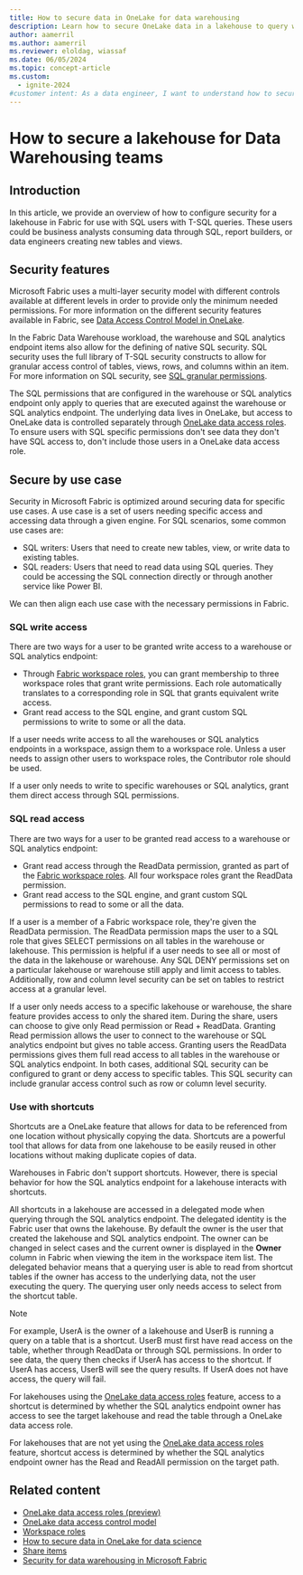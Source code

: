 ```yaml
---
title: How to secure data in OneLake for data warehousing
description: Learn how to secure OneLake data in a lakehouse to query with data warehousing T-SQL queries.
author: aamerril
ms.author: aamerril
ms.reviewer: eloldag, wiassaf
ms.date: 06/05/2024
ms.topic: concept-article
ms.custom:
  - ignite-2024
#customer intent: As a data engineer, I want to understand how to secure a lakehouse in Fabric for data warehousing so that I can ensure the data is protected and accessible only to authorized users.
---
```


# How to secure a lakehouse for Data Warehousing teams

## Introduction

In this article, we provide an overview of how to configure security for a lakehouse in Fabric for use with SQL users with T-SQL queries. These users could be business analysts consuming data through SQL, report builders, or data engineers creating new tables and views.

## Security features

Microsoft Fabric uses a multi-layer security model with different controls available at different levels in order to provide only the minimum needed permissions. For more information on the different security features available in Fabric, see [Data Access Control Model in OneLake](./data-access-control-model.md).

In the Fabric Data Warehouse workload, the warehouse and SQL analytics endpoint items also allow for the defining of native SQL security. SQL security uses the full library of T-SQL security constructs to allow for granular access control of tables, views, rows, and columns within an item. For more information on SQL security, see [SQL granular permissions](../../data-warehouse/sql-granular-permissions.md).

The SQL permissions that are configured in the warehouse or SQL analytics endpoint only apply to queries that are executed against the warehouse or SQL analytics endpoint. The underlying data lives in OneLake, but access to OneLake data is controlled separately through [OneLake data access roles](./get-started-data-access-roles.md). To ensure users with SQL specific permissions don't see data they don't have SQL access to, don't include those users in a OneLake data access role.

## Secure by use case

Security in Microsoft Fabric is optimized around securing data for specific use cases. A use case is a set of users needing specific access and accessing data through a given engine. For SQL scenarios, some common use cases are:

- SQL writers: Users that need to create new tables, view, or write data to existing tables.
- SQL readers: Users that need to read data using SQL queries. They could be accessing the SQL connection directly or through another service like Power BI.

We can then align each use case with the necessary permissions in Fabric.

### SQL write access

There are two ways for a user to be granted write access to a warehouse or SQL analytics endpoint:

- Through [Fabric workspace roles](./get-started-security.md#workspace-permissions), you can grant membership to three workspace roles that grant write permissions. Each role automatically translates to a corresponding role in SQL that grants equivalent write access.
- Grant read access to the SQL engine, and grant custom SQL permissions to write to some or all the data.

If a user needs write access to all the warehouses or SQL analytics endpoints in a workspace, assign them to a workspace role. Unless a user needs to assign other users to workspace roles, the Contributor role should be used.

If a user only needs to write to specific warehouses or SQL analytics, grant them direct access through SQL permissions.

<a id="read-access"></a>

### SQL read access

There are two ways for a user to be granted read access to a warehouse or SQL analytics endpoint:

- Grant read access through the ReadData permission, granted as part of the [Fabric workspace roles](./get-started-security.md#workspace-permissions). All four workspace roles grant the ReadData permission.
- Grant read access to the SQL engine, and grant custom SQL permissions to read to some or all the data.

If a user is a member of a Fabric workspace role, they're given the ReadData permission. The ReadData permission maps the user to a SQL role that gives SELECT permissions on all tables in the warehouse or lakehouse. This permission is helpful if a user needs to see all or most of the data in the lakehouse or warehouse. Any SQL DENY permissions set on a particular lakehouse or warehouse still apply and limit access to tables. Additionally, row and column level security can be set on tables to restrict access at a granular level.

If a user only needs access to a specific lakehouse or warehouse, the share feature provides access to only the shared item. During the share, users can choose to give only Read permission or Read + ReadData. Granting Read permission allows the user to connect to the warehouse or SQL analytics endpoint but gives no table access. Granting users the ReadData permissions gives them full read access to all tables in the warehouse or SQL analytics endpoint. In both cases, additional SQL security can be configured to grant or deny access to specific tables. This SQL security can include granular access control such as row or column level security.

### Use with shortcuts

Shortcuts are a OneLake feature that allows for data to be referenced from one location without physically copying the data. Shortcuts are a powerful tool that allows for data from one lakehouse to be easily reused in other locations without making duplicate copies of data.

Warehouses in Fabric don't support shortcuts. However, there is special behavior for how the SQL analytics endpoint for a lakehouse interacts with shortcuts.

All shortcuts in a lakehouse are accessed in a delegated mode when querying through the SQL analytics endpoint. The delegated identity is the Fabric user that owns the lakehouse. By default the owner is the user that created the lakehouse and SQL analytics endpoint. The owner can be changed in select cases and the current owner is displayed in the **Owner** column in Fabric when viewing the item in the workspace item list. The delegated behavior means that a querying user is able to read from shortcut tables if the owner has access to the underlying data, not the user executing the query. The querying user only needs access to select from the shortcut table.

> [!NOTE]
> For example, UserA is the owner of a lakehouse and UserB is running a query on a table that is a shortcut. UserB must first have read access on the table, whether through ReadData or through SQL permissions. In order to see data, the query then checks if UserA has access to the shortcut. If UserA has access, UserB will see the query results. If UserA does not have access, the query will fail.

For lakehouses using the [OneLake data access roles](./get-started-data-access-roles.md) feature, access to a shortcut is determined by whether the SQL analytics endpoint owner has access to see the target lakehouse and read the table through a OneLake data access role.

For lakehouses that are not yet using the [OneLake data access roles](./get-started-data-access-roles.md) feature, shortcut access is determined by whether the SQL analytics endpoint owner has the Read and ReadAll permission on the target path.

## Related content

- [OneLake data access roles (preview)](./get-started-data-access-roles.md)
- [OneLake data access control model](./data-access-control-model.md)
- [Workspace roles](../../fundamentals/roles-workspaces.md)
- [How to secure data in OneLake for data science](./how-to-secure-data-onelake-for-data-science.md)
- [Share items](../../fundamentals/share-items.md)
- [Security for data warehousing in Microsoft Fabric](../../data-warehouse/security.md)
